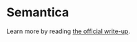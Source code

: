 # Semantica
Learn more by reading [the official write-up](https://paulbricman.com/thoughtware/semantica).
